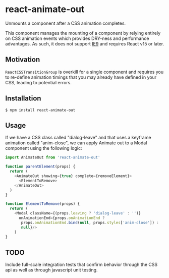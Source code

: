 # react-animate-out

Unmounts a component after a CSS animation completes.

This component manages the mounting of a component by relying entirely on CSS animation events which provides DRY-ness and performance advantages. As such, it does not support [IE9](http://caniuse.com/#feat=css-animation) and requires React v15 or later.

## Motivation

`ReactCSSTransitionGroup` is overkill for a single component and requires you to re-define animation timings that you may already have defined in your CSS, leading to potential errors.

## Installation

```
$ npm install react-animate-out
```

## Usage

If we have a CSS class called "dialog-leave" and that uses a keyframe animation called "anim-close", we can apply Animate out to a Modal component using the following logic:

```js
import AnimateOut from 'react-animate-out'

function parentElement(props) {
  return (
    <AnimateOut showing={true} complete={removeElement}>
      <ElementToRemove>
    </AnimateOut>
  )
}

function ElementToRemove(props) {
  return (
    <Modal className={(props.leaving ? 'dialog-leave' : '')}
      onAnimationEnd={props.onAnimationEnd ?
       props.onAnimationEnd.bind(null, props.styles['anim-close']) :
       null}/>
    )
}
```

## TODO

Include full-scale integration tests that confirm behavior through the CSS api as well as through javascript unit testing.
